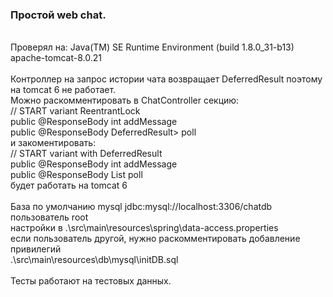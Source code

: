 <html>
<h3>Простой web chat.</h3>
</br>
Проверял на:
Java(TM) SE Runtime Environment (build 1.8.0_31-b13) </br>
apache-tomcat-8.0.21 </br>
</br>
Контроллер на запрос истории чата возвращает DeferredResult поэтому на tomcat 6 не работает. </br>
Можно раскомментировать в ChatController секцию: </br>
//  START variant ReentrantLock </br>
    public @ResponseBody int addMessage </br>
    public @ResponseBody DeferredResult<List<ChatItem>> poll </br>
и закоментировать:  </br>
//  START variant with DeferredResult </br>
    public @ResponseBody int addMessage </br>
    public @ResponseBody List<ChatItem>  poll </br>
будет работать на tomcat 6 </br>
 </br>
База по умолчанию mysql jdbc:mysql://localhost:3306/chatdb пользователь root </br>
настройки в .\src\main\resources\spring\data-access.properties  </br>
если пользователь другой, нужно раскомментировать добавление привилегий </br>
.\src\main\resources\db\mysql\initDB.sql </br>
 </br>
Тесты работают на тестовых данных. </br>

</html>
